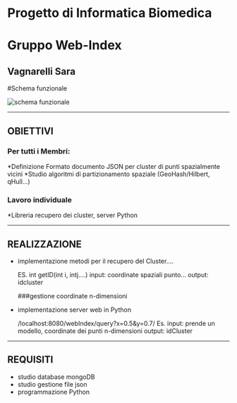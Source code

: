 #   Progetto di Informatica Biomedica
#   Gruppo Web-Index
##  Vagnarelli Sara                                          


#Schema funzionale



![schema funzionale](SchemaIO1.png "schema funzionale")









__________________________________________________________________________________________________________________





## OBIETTIVI


### Per tutti i Membri:

*Definizione Formato documento JSON per cluster di punti spazialmente vicini
*Studio algoritmi di partizionamento spaziale (GeoHash/Hilbert, qHull...)


### Lavoro individuale  
 
*Libreria recupero dei cluster, server Python 


____________________________________________________________________________________________________________________





## REALIZZAZIONE



* implementazione metodi per il recupero del Cluster....

  ES. int getID(int i, intj....)
  input: coordinate spaziali punto...
  output: idcluster

  ###gestione coordinate n-dimensioni



* implementazione server web in Python

  /localhost:8080/webIndex/query?x=0.5&y=0.7/
   Es.
   input:   prende un modello, coordinate dei punti n-dimensioni
   output:  idCluster


_______________________________________________________________________________________________________________________




## REQUISITI   

* studio database mongoDB
* studio gestione file json 
* programmazione Python
